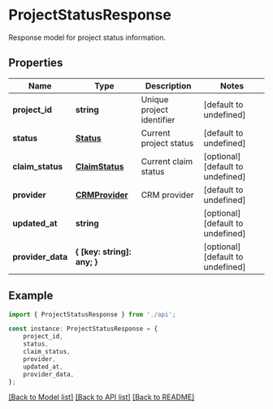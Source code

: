 # ProjectStatusResponse

Response model for project status information.

## Properties

Name | Type | Description | Notes
------------ | ------------- | ------------- | -------------
**project_id** | **string** | Unique project identifier | [default to undefined]
**status** | [**Status**](Status.md) | Current project status | [default to undefined]
**claim_status** | [**ClaimStatus**](ClaimStatus.md) | Current claim status | [optional] [default to undefined]
**provider** | [**CRMProvider**](CRMProvider.md) | CRM provider | [default to undefined]
**updated_at** | **string** |  | [optional] [default to undefined]
**provider_data** | **{ [key: string]: any; }** |  | [optional] [default to undefined]

## Example

```typescript
import { ProjectStatusResponse } from './api';

const instance: ProjectStatusResponse = {
    project_id,
    status,
    claim_status,
    provider,
    updated_at,
    provider_data,
};
```

[[Back to Model list]](../README.md#documentation-for-models) [[Back to API list]](../README.md#documentation-for-api-endpoints) [[Back to README]](../README.md)

